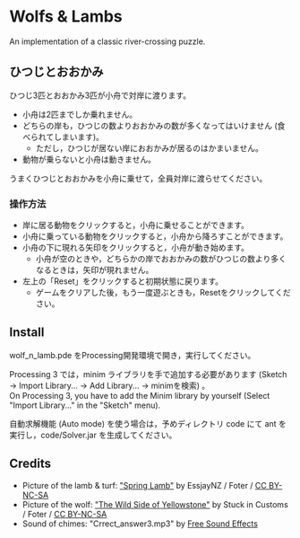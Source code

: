 # Wolfs & Lambs
An implementation of a classic river-crossing puzzle.

## ひつじとおおかみ
ひつじ3匹とおおかみ3匹が小舟で対岸に渡ります。

* 小舟は2匹までしか乗れません。
* どちらの岸も，ひつじの数よりおおかみの数が多くなってはいけません
(食べられてしまいます)。
    * ただし，ひつじが居ない岸におおかみが居るのはかまいません。
* 動物が乗らないと小舟は動きません。

うまくひつじとおおかみを小舟に乗せて，全員対岸に渡らせてください。

### 操作方法
* 岸に居る動物をクリックすると，小舟に乗せることができます。
* 小舟に乗っている動物をクリックすると，小舟から降ろすことができます。
* 小舟の下に現れる矢印をクリックすると，小舟が動き始めます。
    * 小舟が空のときや，どちらかの岸でおおかみの数がひつじの数より多くなるときは，矢印が現れません。
* 左上の「Reset」をクリックすると初期状態に戻ります。
    *  ゲームをクリアした後，もう一度遊ぶときも，Resetをクリックしてください。

## Install
wolf_n_lamb.pde をProcessing開発環境で開き，実行してください。

Processing 3 では，minim ライブラリを手で追加する必要があります (Sketch → Import Library... → Add Library... → minimを検索) 。  
On Processing 3, you have to add the Minim library by yourself (Select "Import Library..." in the "Sketch" menu).

自動求解機能 (Auto mode) を使う場合は，予めディレクトリ code にて ant を実行し，code/Solver.jar を生成してください。

## Credits
* Picture of the lamb & turf:
["Spring Lamb"](http://foter.com/photo/spring-lamb/) by
EssjayNZ / Foter /
[CC BY-NC-SA](http://creativecommons.org/licenses/by-nc-sa/2.0/)
* Picture of the wolf:
["The Wild Side of Yellowstone"](http://foter.com/photo/the-wild-side-of-yellowstone-3/) by
Stuck in Customs / Foter /
[CC BY-NC-SA](http://creativecommons.org/licenses/by-nc-sa/2.0/)
* Sound of chimes:
"Crrect_answer3.mp3" by
[Free Sound Effects](http://taira-komori.jpn.org/freesound.html)
